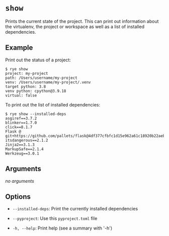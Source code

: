 # `show`

Prints the current state of the project.  This can print out information about the
virtualenv, the project or workspace as well as a list of installed dependencies.

## Example

Print out the status of a project:

```
$ rye show
project: my-project
path: /Users/username/my-project
venv: /Users/username/my-project/.venv
target python: 3.8
venv python: cpython@3.9.18
virtual: false
```

To print out the list of installed dependencies:

```
$ rye show --installed-deps
asgiref==3.7.2
blinker==1.7.0
click==8.1.7
Flask @ git+https://github.com/pallets/flask@4df377cfbfc1d15e962a61c18920b22aebc9aa41
itsdangerous==2.1.2
Jinja2==3.1.3
MarkupSafe==2.1.4
Werkzeug==3.0.1
```

## Arguments

*no arguments*

## Options

* `--installed-deps`: Print the currently installed dependencies

* `--pyproject`: Use this `pyproject.toml` file

* `-h, --help`: Print help (see a summary with '-h')